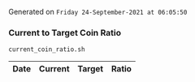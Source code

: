Generated on `Friday 24-September-2021 at 06:05:50`

### Current to Target Coin Ratio
`current_coin_ratio.sh`

Date|Current|Target|Ratio
---|---|---|---
